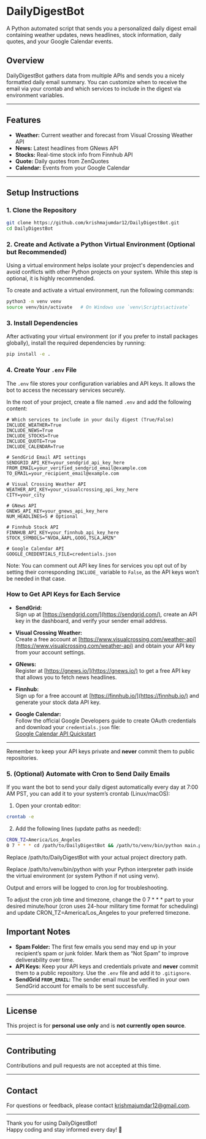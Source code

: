 # DailyDigestBot

A Python automated script that sends you a personalized daily digest email containing weather updates, news headlines, stock information, daily quotes, and your Google Calendar events.

## Overview

DailyDigestBot gathers data from multiple APIs and sends you a nicely formatted daily email summary. You can customize when to receive the email via your crontab and which services to include in the digest via environment variables.

---

## Features

- **Weather:** Current weather and forecast from Visual Crossing Weather API  
- **News:** Latest headlines from GNews API  
- **Stocks:** Real-time stock info from Finnhub API  
- **Quote:** Daily quotes from ZenQuotes 
- **Calendar:** Events from your Google Calendar  

---

## Setup Instructions

### 1. Clone the Repository

```bash
git clone https://github.com/krishmajumdar12/DailyDigestBot.git
cd DailyDigestBot
```

### 2. Create and Activate a Python Virtual Environment (Optional but Recommended)

Using a virtual environment helps isolate your project's dependencies and avoid conflicts with other Python projects on your system. While this step is optional, it is highly recommended.

To create and activate a virtual environment, run the following commands:

```bash
python3 -m venv venv
source venv/bin/activate   # On Windows use `venv\Scripts\activate`
```

### 3. Install Dependencies

After activating your virtual environment (or if you prefer to install packages globally), install the required dependencies by running:

```bash
pip install -e .
```

### 4. Create Your `.env` File

The `.env` file stores your configuration variables and API keys. It allows the bot to access the necessary services securely.

In the root of your project, create a file named `.env` and add the following content:

```env
# Which services to include in your daily digest (True/False)
INCLUDE_WEATHER=True
INCLUDE_NEWS=True
INCLUDE_STOCKS=True
INCLUDE_QUOTE=True
INCLUDE_CALENDAR=True

# SendGrid Email API settings
SENDGRID_API_KEY=your_sendgrid_api_key_here
FROM_EMAIL=your_verified_sendgrid_email@example.com
TO_EMAIL=your_recipient_email@example.com

# Visual Crossing Weather API
WEATHER_API_KEY=your_visualcrossing_api_key_here
CITY=your_city

# GNews API
GNEWS_API_KEY=your_gnews_api_key_here
NUM_HEADLINES=5 # Optional

# Finnhub Stock API
FINNHUB_API_KEY=your_finnhub_api_key_here
STOCK_SYMBOLS="NVDA,AAPL,GOOG,TSLA,AMZN"

# Google Calendar API
GOOGLE_CREDENTIALS_FILE=credentials.json
```

Note: You can comment out API key lines for services you opt out of by setting their corresponding `INCLUDE_` variable to `False`, as the API keys won’t be needed in that case.

### How to Get API Keys for Each Service

- **SendGrid:**  
  Sign up at [https://sendgrid.com/](https://sendgrid.com/), create an API key in the dashboard, and verify your sender email address.

- **Visual Crossing Weather:**  
  Create a free account at [https://www.visualcrossing.com/weather-api](https://www.visualcrossing.com/weather-api) and obtain your API key from your account settings.

- **GNews:**  
  Register at [https://gnews.io/](https://gnews.io/) to get a free API key that allows you to fetch news headlines.

- **Finnhub:**  
  Sign up for a free account at [https://finnhub.io/](https://finnhub.io/) and generate your stock data API key.

- **Google Calendar:**  
  Follow the official Google Developers guide to create OAuth credentials and download your `credentials.json` file:  
  [Google Calendar API Quickstart](https://developers.google.com/calendar/api/quickstart/python)

---

Remember to keep your API keys private and **never** commit them to public repositories.

### 5. (Optional) Automate with Cron to Send Daily Emails

If you want the bot to send your daily digest automatically every day at 7:00 AM PST, you can add it to your system’s crontab (Linux/macOS):

1. Open your crontab editor:

```bash
crontab -e
```

2. Add the following lines (update paths as needed):

```bash
CRON_TZ=America/Los_Angeles
0 7 * * * cd /path/to/DailyDigestBot && /path/to/venv/bin/python main.py
```

Replace /path/to/DailyDigestBot with your actual project directory path.

Replace /path/to/venv/bin/python with your Python interpreter path inside the virtual environment (or system Python if not using venv).

Output and errors will be logged to cron.log for troubleshooting.

To adjust the cron job time and timezone, change the 0 7 * * * part to your desired minute/hour (cron uses 24-hour military time format for scheduling) and update CRON_TZ=America/Los_Angeles to your preferred timezone.

## Important Notes

- **Spam Folder:** The first few emails you send may end up in your recipient’s spam or junk folder. Mark them as “Not Spam” to improve deliverability over time.  
- **API Keys:** Keep your API keys and credentials private and **never** commit them to a public repository. Use the `.env` file and add it to `.gitignore`.  
- **SendGrid `FROM_EMAIL`:** The sender email must be verified in your own SendGrid account for emails to be sent successfully.  

---

## License

This project is for **personal use only** and is **not currently open source**.

---

## Contributing

Contributions and pull requests are not accepted at this time.

---

## Contact

For questions or feedback, please contact krishmajumdar12@gmail.com.

---

Thank you for using DailyDigestBot!  
Happy coding and stay informed every day! 🚀
